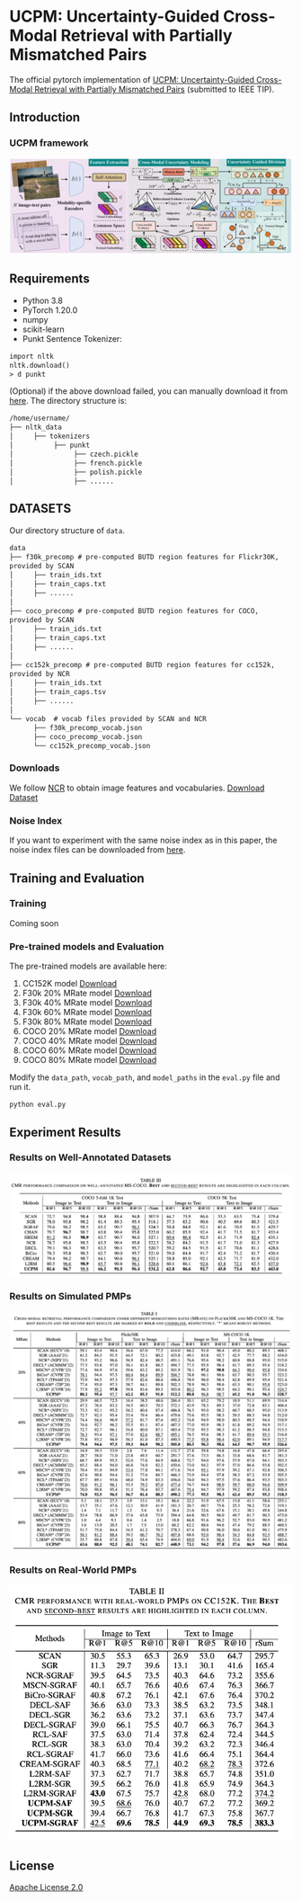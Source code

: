 # UCPM: Uncertainty-Guided Cross-Modal Retrieval with Partially Mismatched Pairs
The official pytorch implementation of [UCPM: Uncertainty-Guided Cross-Modal Retrieval with Partially Mismatched Pairs]() (submitted to IEEE TIP). 

## Introduction
### UCPM framework
<img src="https://github.com/qxzha/UCPM/blob/main/framework.png" >

## Requirements
- Python 3.8
- PyTorch 1.20.0
- numpy
- scikit-learn
- Punkt Sentence Tokenizer:

```
import nltk
nltk.download()
> d punkt
```
(Optional) if the above download failed, you can manually download it from [here](https://drive.google.com/file/d/1eY9FnCm1YbnU5PHwiay7agQjuwSPz3_Z/view?usp=drive_link).
The directory structure is:
```
/home/username/
├── nltk_data
│     ├── tokenizers
│          ├── punkt
│               ├── czech.pickle
│               ├── french.pickle
│               ├── polish.pickle
│               ├── ......
```

## DATASETS 
Our directory structure of ```data```.
```
data
├── f30k_precomp # pre-computed BUTD region features for Flickr30K, provided by SCAN
│     ├── train_ids.txt
│     ├── train_caps.txt
│     ├── ......
│
├── coco_precomp # pre-computed BUTD region features for COCO, provided by SCAN
│     ├── train_ids.txt
│     ├── train_caps.txt
│     ├── ......
│
├── cc152k_precomp # pre-computed BUTD region features for cc152k, provided by NCR
│     ├── train_ids.txt
│     ├── train_caps.tsv
│     ├── ......
│
└── vocab  # vocab files provided by SCAN and NCR
      ├── f30k_precomp_vocab.json
      ├── coco_precomp_vocab.json
      └── cc152k_precomp_vocab.json
```
### Downloads
We follow [NCR](https://github.com/XLearning-SCU/2021-NeurIPS-NCR) to obtain image features and vocabularies.
[Download Dataset](https://ncr-paper.cdn.bcebos.com/data/NCR-data.tar)

### Noise Index
If you want to experiment with the same noise index as in this paper, the noise index files can be downloaded from [here](https://drive.google.com/file/d/1JG0-dIS_d8SdaUw-Bbgf00rL8nOkHA5J/view?usp=drive_link).

## Training and Evaluation
### Training
Coming soon

### Pre-trained models and Evaluation
The pre-trained models are available here:

1. CC152K model [Download](https://drive.google.com/file/d/1pmnNmxZDcO99Jb0li1_vU9kkrz3N7wAO/view?usp=drive_link)
2. F30k 20% MRate model [Download](https://drive.google.com/file/d/1Ut15QxkkaEjpDVIjU4xZb58HrKWuZcNA/view?usp=drive_link)
3. F30k 40% MRate model [Download](https://drive.google.com/file/d/1E83kUnr1gwrvPB0Ry4zFJwA0g3dfLsPp/view?usp=drive_link)
4. F30k 60% MRate model [Download](https://drive.google.com/file/d/10TidbMZ68iO0ERRF9M6_wxSDLXDB0QKv/view?usp=drive_link)
5. F30k 80% MRate model [Download](https://drive.google.com/file/d/1mnG8Nw9ZhpnCEIVYMBcEPgCgOsSd8SlG/view?usp=drive_link)
6. COCO 20% MRate model [Download](https://drive.google.com/file/d/1Ck6bReHF0rQjNeVEwmRKnBn_swBy2ej8/view?usp=drive_link)
7. COCO 40% MRate model [Download](https://drive.google.com/file/d/1nwwR8sHbJlz5fj7yHCrz9Q4dXmX4PLdM/view?usp=drive_link)
8. COCO 60% MRate model [Download](https://drive.google.com/file/d/1WG-GzfljnwdAoj9DlFIKfzw_YN4kXd7j/view?usp=drive_link)
9. COCO 80% MRate model [Download](https://drive.google.com/file/d/1_rbC88LOKthc7fmVxm3YPY4trKKoEFtg/view?usp=drive_link)

Modify the ```data_path```, ```vocab_path```, and ```model_paths``` in the ```eval.py``` file and run it.
```
python eval.py
```

## Experiment Results

### Results on Well-Annotated Datasets
<img src="https://github.com/qxzha/UCPM/blob/main/well_annotated.png" >

### Results on Simulated PMPs
<img src="https://github.com/qxzha/UCPM/blob/main/flickr_mscoco.png" >

### Results on Real-World PMPs
<img src="https://github.com/qxzha/UCPM/blob/main/cc152k.png" >

## License
[Apache License 2.0](https://www.apache.org/licenses/LICENSE-2.0)
